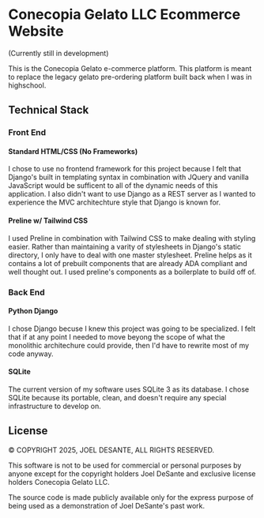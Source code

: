 # Conecopia Gelato LLC Ecommerce Website
(Currently still in development)

This is the Conecopia Gelato e-commerce platform. This platform is meant to replace the legacy gelato pre-ordering platform built back when I was in highschool. 

## Technical Stack

### Front End

#### Standard HTML/CSS (No Frameworks)
I chose to use no frontend framework for this project because I felt that Django's built in templating syntax in combination with JQuery and vanilla JavaScript would be sufficent to all of the dynamic needs of this application. I also didn't want to use Django as a REST server as I wanted to experience the MVC architechture style that Django is known for.

#### Preline w/ Tailwind CSS
I used Preline in combination with Tailwind CSS to make dealing with styling easier. Rather than maintaining a varity of stylesheets in Django's static directory, I only have to deal with one master stylesheet. Preline helps as it contains a lot of prebuilt components that are already ADA compliant and well thought out. I used preline's components as a boilerplate to build off of.

### Back End

#### Python Django
I chose Django becuse I knew this project was going to be specialized. I felt that if at any point I needed to move beyong the scope of what the monolithic architechure could provide, then I'd have to rewrite most of my code anyway.

#### SQLite
The current version of my software uses SQLite 3 as its database. I chose SQLite because its portable, clean, and doesn't require any special infrastructure to develop on.

## License
© COPYRIGHT 2025, JOEL DESANTE, ALL RIGHTS RESERVED.

This software is not to be used for commercial or personal purposes by anyone except for the copyright holders Joel DeSante and exclusive license holders Conecopia Gelato LLC.

The source code is made publicly available only for the express purpose of being used as a demonstration of Joel DeSante's past work.

